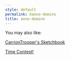 ```yaml
---
style: default
permalink: Xanno-domino
title: anno-domino
---
```

You may also like:

[CarrionTrooper's Sketchbook](http://scp-wiki.net/agent-carriontrooper-s-personnel-file)

[Time Contest!](http://scp-wiki.net/time-contest)
